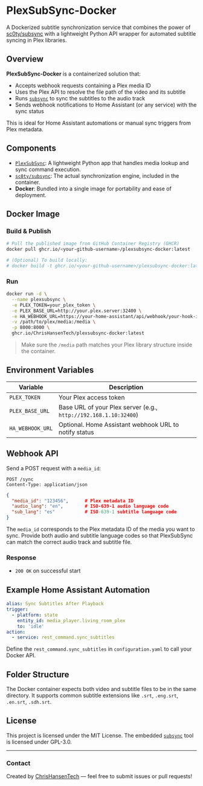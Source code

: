 # PlexSubSync-Docker

A Dockerized subtitle synchronization service that combines the power of [sc0ty/subsync](https://github.com/sc0ty/subsync) with a lightweight Python API wrapper for automated subtitle syncing in Plex libraries.

## Overview

**PlexSubSync-Docker** is a containerized solution that:

- Accepts webhook requests containing a Plex media ID
- Uses the Plex API to resolve the file path of the video and its subtitle
- Runs [`subsync`](https://github.com/sc0ty/subsync) to sync the subtitles to the audio track
- Sends webhook notifications to Home Assistant (or any service) with the sync status

This is ideal for Home Assistant automations or manual sync triggers from Plex metadata.

## Components

- [`PlexSubSync`](https://github.com/ChrisHansenTech/PlexSubSync): A lightweight Python app that handles media lookup and sync command execution.
- [`sc0ty/subsync`](https://github.com/sc0ty/subsync): The actual synchronization engine, included in the container.
- **Docker**: Bundled into a single image for portability and ease of deployment.

## Docker Image

### Build & Publish

```bash
# Pull the published image from GitHub Container Registry (GHCR)
docker pull ghcr.io/<your-github-username>/plexsubsync-docker:latest

# (Optional) To build locally:
# docker build -t ghcr.io/<your-github-username>/plexsubsync-docker:latest .
```

### Run

```bash
docker run -d \
  --name plexsubsync \
  -e PLEX_TOKEN=your_plex_token \
  -e PLEX_BASE_URL=http://your.plex.server:32400 \
  -e HA_WEBHOOK_URL=https://your-home-assistant/api/webhook/your-hook-id \
  -v /path/to/plex/media:/media \
  -p 8000:8000 \
  ghcr.io/ChrisHansenTech/plexsubsync-docker:latest
```

> Make sure the `/media` path matches your Plex library structure inside the container.

## Environment Variables

| Variable           | Description                                                                 |
|--------------------|-----------------------------------------------------------------------------|
| `PLEX_TOKEN`        | Your Plex access token                                                      |
| `PLEX_BASE_URL`     | Base URL of your Plex server (e.g., `http://192.168.1.10:32400`)           |
| `HA_WEBHOOK_URL`    | Optional. Home Assistant webhook URL to notify status                      |

## Webhook API

Send a POST request with a `media_id`:

```http
POST /sync
Content-Type: application/json
```

```json
{
  "media_id": "123456",      # Plex metadata ID
  "audio_lang": "en",        # ISO-639-1 audio language code
  "sub_lang": "es"           # ISO-639-1 subtitle language code
}
```

The `media_id` corresponds to the Plex metadata ID of the media you want to sync. Provide both audio and subtitle
language codes so that PlexSubSync can match the correct audio track and subtitle file.

### Response

- `200 OK` on successful start

## Example Home Assistant Automation

```yaml
alias: Sync Subtitles After Playback
trigger:
  - platform: state
    entity_id: media_player.living_room_plex
    to: 'idle'
action:
  - service: rest_command.sync_subtitles
```

Define the `rest_command.sync_subtitles` in `configuration.yaml` to call your Docker API.

## Folder Structure

The Docker container expects both video and subtitle files to be in the same directory. It supports common subtitle extensions like `.srt`, `.eng.srt`, `.en.srt`, `.sdh.srt`.

## License

This project is licensed under the MIT License. The embedded [`subsync`](https://github.com/sc0ty/subsync) tool is licensed under GPL-3.0.

---

### Contact

Created by [ChrisHansenTech](https://chrishansen.tech) — feel free to submit issues or pull requests!

